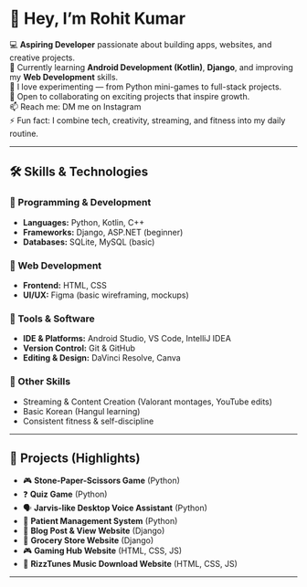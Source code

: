 # 👋 Hey, I’m Rohit Kumar  

💻 **Aspiring Developer** passionate about building apps, websites, and creative projects.  
🌱 Currently learning **Android Development (Kotlin)**, **Django**, and improving my **Web Development** skills.  
🚀 I love experimenting — from Python mini-games to full-stack projects.  
🤝 Open to collaborating on exciting projects that inspire growth.  
📫 Reach me: DM me on Instagram  
⚡ Fun fact: I combine tech, creativity, streaming, and fitness into my daily routine.  

---

## 🛠 Skills & Technologies  

### 🔹 Programming & Development  
- **Languages:** Python, Kotlin, C++  
- **Frameworks:** Django, ASP.NET (beginner)  
- **Databases:** SQLite, MySQL (basic)  

### 🔹 Web Development  
- **Frontend:** HTML, CSS
- **UI/UX:** Figma (basic wireframing, mockups)  

### 🔹 Tools & Software  
- **IDE & Platforms:** Android Studio, VS Code, IntelliJ IDEA  
- **Version Control:** Git & GitHub  
- **Editing & Design:** DaVinci Resolve, Canva  

### 🔹 Other Skills  
- Streaming & Content Creation (Valorant montages, YouTube edits)  
- Basic Korean (Hangul learning)  
- Consistent fitness & self-discipline  

---

## 📌 Projects (Highlights)  
- 🎮 **Stone-Paper-Scissors Game** (Python)  
- ❓ **Quiz Game** (Python)  
- 🗣️ **Jarvis-like Desktop Voice Assistant** (Python)  
- 🏥 **Patient Management System** (Python)  
- 📝 **Blog Post & View Website** (Django)  
- 🛒 **Grocery Store Website** (Django)  
- 🎮 **Gaming Hub Website** (HTML, CSS, JS)  
- 🎵 **RizzTunes Music Download Website** (HTML, CSS, JS)  

---
